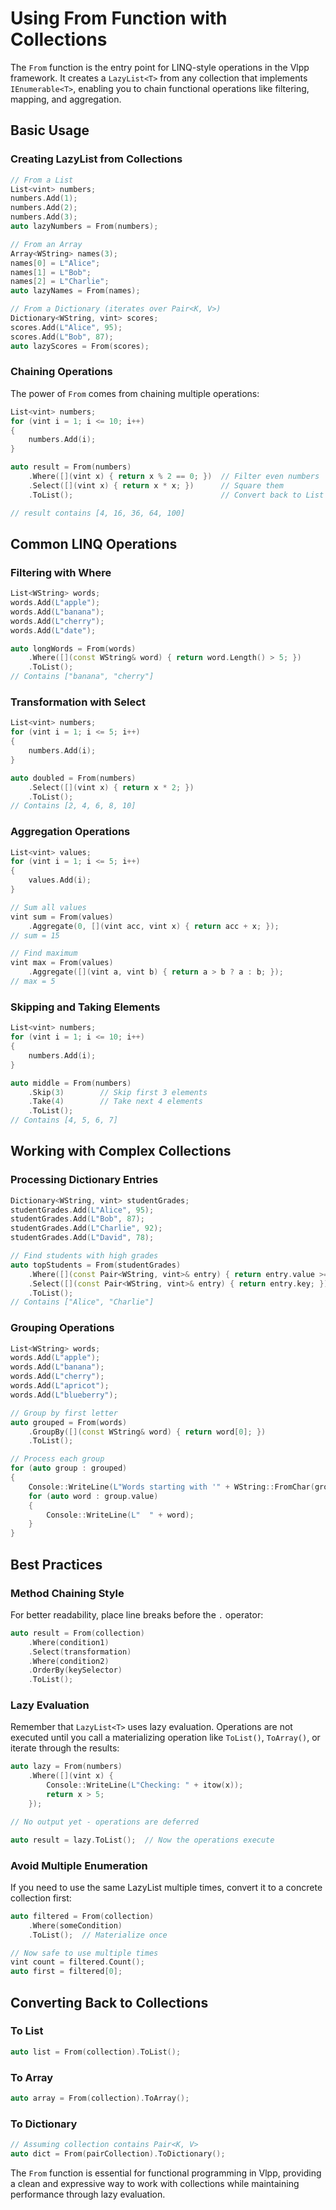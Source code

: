 # Using From Function with Collections

The `From` function is the entry point for LINQ-style operations in the Vlpp framework. It creates a `LazyList<T>` from any collection that implements `IEnumerable<T>`, enabling you to chain functional operations like filtering, mapping, and aggregation.

## Basic Usage

### Creating LazyList from Collections

```cpp
// From a List
List<vint> numbers;
numbers.Add(1);
numbers.Add(2);
numbers.Add(3);
auto lazyNumbers = From(numbers);

// From an Array
Array<WString> names(3);
names[0] = L"Alice";
names[1] = L"Bob";
names[2] = L"Charlie";
auto lazyNames = From(names);

// From a Dictionary (iterates over Pair<K, V>)
Dictionary<WString, vint> scores;
scores.Add(L"Alice", 95);
scores.Add(L"Bob", 87);
auto lazyScores = From(scores);
```

### Chaining Operations

The power of `From` comes from chaining multiple operations:

```cpp
List<vint> numbers;
for (vint i = 1; i <= 10; i++)
{
    numbers.Add(i);
}

auto result = From(numbers)
    .Where([](vint x) { return x % 2 == 0; })  // Filter even numbers
    .Select([](vint x) { return x * x; })      // Square them
    .ToList();                                 // Convert back to List

// result contains [4, 16, 36, 64, 100]
```

## Common LINQ Operations

### Filtering with Where

```cpp
List<WString> words;
words.Add(L"apple");
words.Add(L"banana");
words.Add(L"cherry");
words.Add(L"date");

auto longWords = From(words)
    .Where([](const WString& word) { return word.Length() > 5; })
    .ToList();
// Contains ["banana", "cherry"]
```

### Transformation with Select

```cpp
List<vint> numbers;
for (vint i = 1; i <= 5; i++)
{
    numbers.Add(i);
}

auto doubled = From(numbers)
    .Select([](vint x) { return x * 2; })
    .ToList();
// Contains [2, 4, 6, 8, 10]
```

### Aggregation Operations

```cpp
List<vint> values;
for (vint i = 1; i <= 5; i++)
{
    values.Add(i);
}

// Sum all values
vint sum = From(values)
    .Aggregate(0, [](vint acc, vint x) { return acc + x; });
// sum = 15

// Find maximum
vint max = From(values)
    .Aggregate([](vint a, vint b) { return a > b ? a : b; });
// max = 5
```

### Skipping and Taking Elements

```cpp
List<vint> numbers;
for (vint i = 1; i <= 10; i++)
{
    numbers.Add(i);
}

auto middle = From(numbers)
    .Skip(3)        // Skip first 3 elements
    .Take(4)        // Take next 4 elements
    .ToList();
// Contains [4, 5, 6, 7]
```

## Working with Complex Collections

### Processing Dictionary Entries

```cpp
Dictionary<WString, vint> studentGrades;
studentGrades.Add(L"Alice", 95);
studentGrades.Add(L"Bob", 87);
studentGrades.Add(L"Charlie", 92);
studentGrades.Add(L"David", 78);

// Find students with high grades
auto topStudents = From(studentGrades)
    .Where([](const Pair<WString, vint>& entry) { return entry.value >= 90; })
    .Select([](const Pair<WString, vint>& entry) { return entry.key; })
    .ToList();
// Contains ["Alice", "Charlie"]
```

### Grouping Operations

```cpp
List<WString> words;
words.Add(L"apple");
words.Add(L"banana");
words.Add(L"cherry");
words.Add(L"apricot");
words.Add(L"blueberry");

// Group by first letter
auto grouped = From(words)
    .GroupBy([](const WString& word) { return word[0]; })
    .ToList();

// Process each group
for (auto group : grouped)
{
    Console::WriteLine(L"Words starting with '" + WString::FromChar(group.key) + L"':");
    for (auto word : group.value)
    {
        Console::WriteLine(L"  " + word);
    }
}
```

## Best Practices

### Method Chaining Style

For better readability, place line breaks before the `.` operator:

```cpp
auto result = From(collection)
    .Where(condition1)
    .Select(transformation)
    .Where(condition2)
    .OrderBy(keySelector)
    .ToList();
```

### Lazy Evaluation

Remember that `LazyList<T>` uses lazy evaluation. Operations are not executed until you call a materializing operation like `ToList()`, `ToArray()`, or iterate through the results:

```cpp
auto lazy = From(numbers)
    .Where([](vint x) { 
        Console::WriteLine(L"Checking: " + itow(x));
        return x > 5; 
    });

// No output yet - operations are deferred

auto result = lazy.ToList();  // Now the operations execute
```

### Avoid Multiple Enumeration

If you need to use the same LazyList multiple times, convert it to a concrete collection first:

```cpp
auto filtered = From(collection)
    .Where(someCondition)
    .ToList();  // Materialize once

// Now safe to use multiple times
vint count = filtered.Count();
auto first = filtered[0];
```

## Converting Back to Collections

### To List
```cpp
auto list = From(collection).ToList();
```

### To Array
```cpp
auto array = From(collection).ToArray();
```

### To Dictionary
```cpp
// Assuming collection contains Pair<K, V>
auto dict = From(pairCollection).ToDictionary();
```

The `From` function is essential for functional programming in Vlpp, providing a clean and expressive way to work with collections while maintaining performance through lazy evaluation.